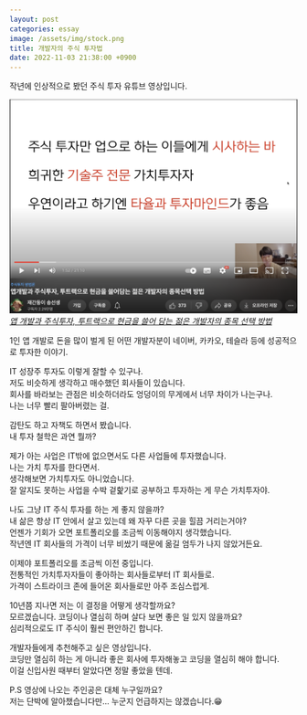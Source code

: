 ```yaml
---
layout: post
categories: essay
image: /assets/img/stock.png
title: 개발자의 주식 투자법
date: 2022-11-03 21:38:00 +0900
---
```


작년에 인상적으로 봤던 주식 투자 유튜브 영상입니다.

![송종식 앱 개발과 주식투자](/assets/img/stock.png)  
*[앱 개발과 주식투자, 투트랙으로 현금을 쓸어 담는 젊은 개발자의 종목 선택 방법](https://www.youtube.com/watch?v=4FIURu_mRJ4)*  

1인 앱 개발로 돈을 많이 벌게 된 어떤 개발자분이 네이버, 카카오, 테슬라 등에 성공적으로 투자한 이야기.

IT 성장주 투자도 이렇게 잘할 수 있구나.    
저도 비슷하게 생각하고 매수했던 회사들이 있습니다.    
회사를 바라보는 관점은 비슷하더라도 엉덩이의 무게에서 너무 차이가 나는구나.  
나는 너무 빨리 팔아버렸는 걸.

감탄도 하고 자책도 하면서 봤습니다.  
내 투자 철학은 과연 뭘까?

제가 아는 사업은 IT밖에 없으면서도 다른 사업들에 투자했습니다.    
나는 가치 투자를 한다면서.  
생각해보면 가치투자도 아니었습니다.  
잘 알지도 못하는 사업을 수박 겉핥기로 공부하고 투자하는 게 무슨 가치투자야.

나도 그냥 IT 주식 투자를 하는 게 좋지 않을까?  
내 삶은 항상 IT 안에서 살고 있는데 왜 자꾸 다른 곳을 힐끔 거리는거야?  
언젠가 기회가 오면 포트폴리오를 조금씩 이동해야지 생각했습니다.  
작년엔 IT 회사들의 가격이 너무 비쌌기 때문에 옮길 엄두가 나지 않았거든요.

이제야 포트폴리오를 조금씩 이전 중입니다.  
전통적인 가치투자자들이 좋아하는 회사들로부터 IT 회사들로.  
가격이 스트라이크 존에 들어온 회사들로만 아주 조심스럽게.

10년쯤 지나면 저는 이 결정을 어떻게 생각할까요?  
모르겠습니다. 코딩이나 열심히 하며 살다 보면 좋은 일 있지 않을까요?  
심리적으로도 IT 주식이 훨씬 편안하긴 합니다.

개발자들에게 추천해주고 싶은 영상입니다.  
코딩만 열심히 하는 게 아니라 좋은 회사에 투자해놓고 코딩을 열심히 해야 합니다.  
이걸 신입사원 때부터 알았다면 정말 좋았을 텐데.

P.S 영상에 나오는 주인공은 대체 누구일까요?  
저는 단박에 알아챘습니다만... 누군지 언급하지는 않겠습니다.😁